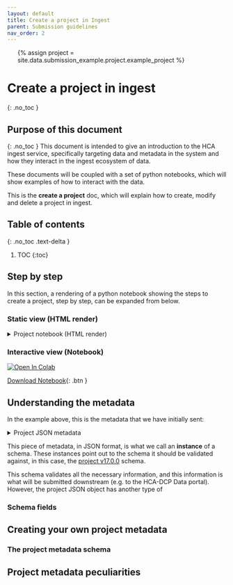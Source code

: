 ```yaml
---
layout: default
title: Create a project in Ingest
parent: Submission guidelines
nav_order: 2
---
```

<ul>
{% assign project = site.data.submission_example.project.example_project %}
</ul>

# Create a project in ingest 
{: .no_toc }


## Purpose of this document
{: .no_toc }
This document is intended to give an introduction to the HCA ingest service, specifically targeting data and metadata in
the system and how they interact in the ingest ecosystem of data.

These documents will be coupled with a set of python notebooks, which will show examples of how to interact with the data.

This is the **create a project** doc, which will explain how to create, modify and delete a project in ingest.

## Table of contents
{: .no_toc .text-delta }

1. TOC
{:toc}

## Step by step

In this section, a rendering of a python notebook showing the steps to create a project, step by step, can be expanded
from below. 

### Static view (HTML render)

<details markdown="block">
<summary>
Project notebook (HTML render)
</summary>
{% include create_a_project.html %}
</details>

### Interactive view (Notebook)

<a href="https://colab.research.google.com/github/ebi-ait/hca-ebi-dev-team/blob/feature%2Fdcp-834-programmatic-submissions/scripts/programmatic_submissions/programmatic_submissions.ipynb" target="_parent"><img src="https://colab.research.google.com/assets/colab-badge.svg" alt="Open In Colab"/></a>

<a target="_blank" href="https://raw.githubusercontent.com/ebi-ait/ingest-programmatic-submissions/main/notebooks/1_create_project/programmatic_submissions.ipynb" download>Download Notebook</a>{: .btn }

## Understanding the metadata

In the example above, this is the metadata that we have initially sent:
<details >
<summary>
Project JSON metadata
</summary>
{% capture code_fence %}
```json
{
  "describedBy": "https://schema.staging.data.humancellatlas.org/type/project/17.0.0/project",
  "schema_type": "project",
  "project_core": {
    "project_short_name": "myCoolLabel",
    "project_title": "Test_project_with_minimum_information",
    "project_description": "This is a test project with minimum information for the programmatic submissions guide"
  },
  "contributors": [
    {
      "name": "Enrique,,Ventura",
      "email": "enrique@ebi.ac.uk",
      "institution": "EMBL-EBI",
      "corresponding_contributor": true,
      "project_role": {
        "text": "data curator",
        "ontology": "EFO:0009737",
        "ontology_label": "data curator"
      }
    }
  ],
  "publications": [
    {
      "authors": [
        "Lorem IP",
        "Sed UP"
      ],
      "title": "A combined approach for single-cell mRNA and intracellular protein expression analysis",
      "url": "https://www.frontiersin.org/articles/10.3389/fcell.2020.00384/full",
      "official_hca_publication": false
    }
  ],
  "funders": [
    {
      "grant_title": "a cool grant",
      "grant_id": "000000000bp1",
      "organization": "EMBL-EBI"
    }
  ]
}
```
{% endcapture %} {% assign code_fence = code_fence | markdownify %} {% include fix_linenos.html code=code_fence %}
</details>

This piece of metadata, in JSON format, is what we call an **instance** of a schema. These instances point out to the 
schema it should be validated against, in this case, the [project v17.0.0](https://schema.staging.data.humancellatlas.org/type/project/17.0.0/project) schema.

This schema validates all the necessary information, and this information is what will be submitted downstream (e.g. to
the HCA-DCP Data portal). However, the project JSON object has another type of 

### Schema fields



## Creating your own project metadata

### The project metadata schema

## Project metadata peculiarities

